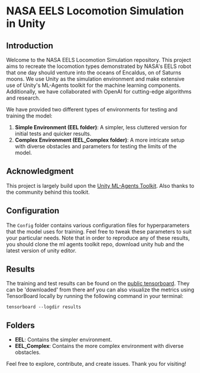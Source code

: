 # NASA EELS Locomotion Simulation in Unity

## Introduction
Welcome to the NASA EELS Locomotion Simulation repository. This project aims to recreate the locomotion types demonstrated by NASA's EELS robot that one day should venture into the oceans of Encaldus, on of Saturns moons. We use Unity as the simulation environment and make extensive use of Unity's ML-Agents toolkit for the machine learning components. Additionally, we have collaborated with OpenAI for cutting-edge algorithms and research.

We have provided two different types of environments for testing and training the model:

1. **Simple Environment (EEL folder)**: A simpler, less cluttered version for initial tests and quicker results.
2. **Complex Environment (EEL_Complex folder)**: A more intricate setup with diverse obstacles and parameters for testing the limits of the model.

## Acknowledgment
This project is largely build upon the [Unity ML-Agents Toolkit](https://github.com/Unity-Technologies/ml-agents). Also thanks to the community behind this toolkit.

## Configuration
The `Config` folder contains various configuration files for hyperparameters that the model uses for training. Feel free to tweak these parameters to suit your particular needs. Note that in order to reproduce any of these results, you should clone the ml agents toolkit repo, download unity hub and the latest version of unity editor.

## Results
The training and test results can be found on the [public tensorboard](https://tensorboard.dev/experiment/oKkN7ge1QjSlHY9vKnE77Q/#scalars). They can be 'downloaded' from there anf you can also visualize the metrics using TensorBoard locally by running the following command in your terminal:
```
tensorboard --logdir results
```

## Folders
- **EEL**: Contains the simpler environment.
- **EEL_Complex**: Contains the more complex environment with diverse obstacles.

Feel free to explore, contribute, and create issues. Thank you for visiting!
